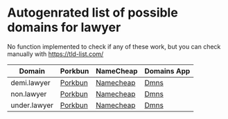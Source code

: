 # Autogenrated list of possible domains for lawyer

No function implemented to check if any of these work, but you can check manually with https://tld-list.com/

| Domain | Porkbun | NameCheap | Domains App |
|---|---|---|---|
| demi.lawyer | [Porkbun](https://porkbun.com/checkout/search?prb=e814663da1&tlds=&idnLanguage=&search=search&q=demi.lawyer) | [Namecheap](https://www.namecheap.com/domains/registration/results/?domain=demi.lawyer) | [Dmns](https://dmns.app/domains?q=demi.lawyer) |
| non.lawyer | [Porkbun](https://porkbun.com/checkout/search?prb=e814663da1&tlds=&idnLanguage=&search=search&q=non.lawyer) | [Namecheap](https://www.namecheap.com/domains/registration/results/?domain=non.lawyer) | [Dmns](https://dmns.app/domains?q=non.lawyer) |
| under.lawyer | [Porkbun](https://porkbun.com/checkout/search?prb=e814663da1&tlds=&idnLanguage=&search=search&q=under.lawyer) | [Namecheap](https://www.namecheap.com/domains/registration/results/?domain=under.lawyer) | [Dmns](https://dmns.app/domains?q=under.lawyer) |
